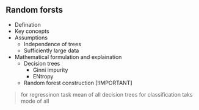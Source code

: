 ## Random forsts
- Defination
- Key concepts
- Assumptions
  - Independence of trees
  - Sufficiently large data
- Mathematical formulation and explaination
  - Decision trees
    - Ginni impurity
    - ENtropy
  - Random forest construction
[!IMPORTANT]
> for regressinon task mean of all decision trees
> for classification taks mode of all

